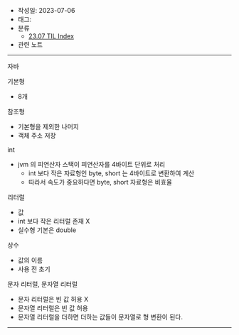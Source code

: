 - 작성일: 2023-07-06
- 태그: 
- 분류
    - [23.07 TIL Index](23.07%20TIL%20Index.md)
- 관련 노트

---

자바 

기본형

- 8개

참조형

- 기본형을 제외한 나머지
- 객체 주소 저장


int

- jvm 의 피연산자 스택이 피연산자를 4바이트 단위로 처리
    - int 보다 작은 자료형인 byte, short 는 4바이트로 변환하여 계산
    - 따라서 속도가 중요하다면 byte, short 자료형은 비효율


리터럴

- 값
- int 보다 작은 리터럴 존재 X
- 실수형 기본은 double

상수

- 값의 이름
- 사용 전 초기

문자 리터럴, 문자열 리터럴

- 문자 리터럴은 빈 값 허용 X
- 문자열 리터럴은 빈 값 허용
- 문자열 리터럴을 더하면 더하는 값들이 문자열로 형 변환이 된다.




---
